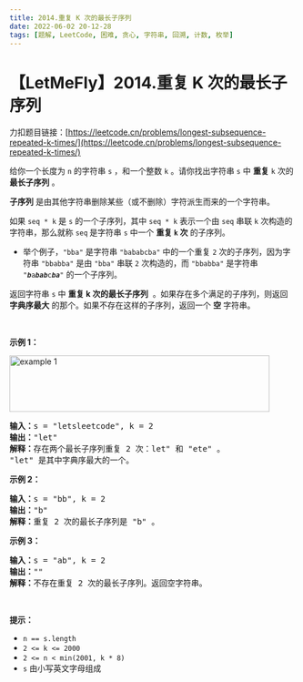 ```yaml
---
title: 2014.重复 K 次的最长子序列
date: 2022-06-02 20-12-28
tags: [题解, LeetCode, 困难, 贪心, 字符串, 回溯, 计数, 枚举]
---
```


# 【LetMeFly】2014.重复 K 次的最长子序列

力扣题目链接：[https://leetcode.cn/problems/longest-subsequence-repeated-k-times/](https://leetcode.cn/problems/longest-subsequence-repeated-k-times/)

<p>给你一个长度为 <code>n</code> 的字符串 <code>s</code> ，和一个整数 <code>k</code> 。请你找出字符串 <code>s</code> 中 <strong>重复</strong> <code>k</code> 次的 <strong>最长子序列</strong> 。</p>

<p><strong>子序列</strong> 是由其他字符串删除某些（或不删除）字符派生而来的一个字符串。</p>

<p>如果&nbsp;<code>seq * k</code> 是 <code>s</code> 的一个子序列，其中 <code>seq * k</code> 表示一个由 <code>seq</code> 串联 <code>k</code>&nbsp;次构造的字符串，那么就称 <code>seq</code><strong> </strong>是字符串 <code>s</code> 中一个 <strong>重复 <code>k</code> 次</strong> 的子序列。</p>

<ul>
	<li>举个例子，<code>"bba"</code> 是字符串 <code>"bababcba"</code> 中的一个重复 <code>2</code> 次的子序列，因为字符串 <code>"bbabba"</code> 是由 <code>"bba"</code> 串联 <code>2</code> 次构造的，而&nbsp;<code>"bbabba"</code> 是字符串 <code>"<em><strong>b</strong></em>a<em><strong>bab</strong></em>c<em><strong>ba</strong></em>"</code> 的一个子序列。</li>
</ul>

<p>返回字符串 <code>s</code> 中 <strong>重复 k 次的最长子序列</strong>&nbsp; 。如果存在多个满足的子序列，则返回 <strong>字典序最大</strong> 的那个。如果不存在这样的子序列，返回一个 <strong>空</strong> 字符串。</p>

<p>&nbsp;</p>

<p><strong>示例 1：</strong></p>

<p><img alt="example 1" src="https://assets.leetcode.com/uploads/2021/08/30/longest-subsequence-repeat-k-times.png" style="width: 457px; height: 99px;" /></p>

<pre>
<strong>输入：</strong>s = "letsleetcode", k = 2
<strong>输出：</strong>"let"
<strong>解释：</strong>存在两个最长子序列重复 2 次：let" 和 "ete" 。
"let" 是其中字典序最大的一个。
</pre>

<p><strong>示例 2：</strong></p>

<pre>
<strong>输入：</strong>s = "bb", k = 2
<strong>输出：</strong>"b"
<strong>解释：</strong>重复 2 次的最长子序列是 "b" 。
</pre>

<p><strong>示例 3：</strong></p>

<pre>
<strong>输入：</strong>s = "ab", k = 2
<strong>输出：</strong>""
<strong>解释：</strong>不存在重复 2 次的最长子序列。返回空字符串。
</pre>

<p>&nbsp;</p>

<p><strong>提示：</strong></p>

<ul>
	<li><code>n == s.length</code></li>
	<li><code>2 &lt;= k &lt;= 2000</code></li>
	<li><code>2 &lt;= n &lt; min(2001, k * 8)</code></li>
	<li><code>s</code> 由小写英文字母组成</li>
</ul>


    